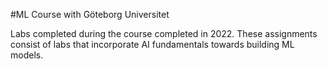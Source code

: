 #ML Course with Göteborg Universitet

Labs completed during the course completed in 2022. These assignments consist of labs that incorporate AI fundamentals towards building ML models.
